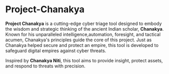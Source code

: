 # Project-Chanakya

**Project Chanakya** is a cutting-edge cyber triage tool designed to embody the wisdom and strategic thinking of the ancient Indian scholar, **Chanakya**. Known for his unparalleled intelligence,automation, foresight, and tactical acumen, Chanakya's principles guide the core of this project. Just as Chanakya helped secure and protect an empire, this tool is developed to safeguard digital empires against cyber threats.

Inspired by **Chanakya Niti**, this tool aims to provide insight, protect assets, and respond to threats with precision.
